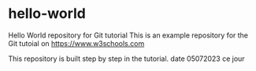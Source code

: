 
# hello-world
Hello World repository for Git tutorial
This is an example repository for the Git tutoial on https://www.w3schools.com

This repository is built step by step in the tutorial.
date 05072023
ce jour

